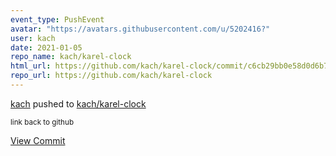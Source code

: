 ```yaml
---
event_type: PushEvent
avatar: "https://avatars.githubusercontent.com/u/5202416?"
user: kach
date: 2021-01-05
repo_name: kach/karel-clock
html_url: https://github.com/kach/karel-clock/commit/c6cb29bb0e58d0d6b754fae457d90fec3213415d
repo_url: https://github.com/kach/karel-clock
---
```


<a href='https://github.com/kach' target='_blank'>kach</a> pushed to <a href='https://github.com/kach/karel-clock' target='_blank'>kach/karel-clock</a>

<small>link back to github</small>

<a href='https://github.com/kach/karel-clock/commit/c6cb29bb0e58d0d6b754fae457d90fec3213415d' target='_blank'>View Commit</a>